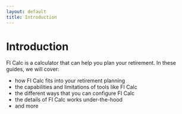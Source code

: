 ```yaml
---
layout: default
title: Introduction
---
```


# Introduction

FI Calc is a calculator that can help you plan your retirement. In these guides,
we will cover:

- how FI Calc fits into your retirement planning
- the capabilities and limitations of tools like FI Calc
- the different ways that you can configure FI Calc
- the details of FI Calc works under-the-hood
- and more
